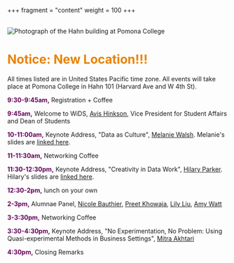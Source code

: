 +++
fragment = "content"
weight = 100
+++

<br>

<img src = "/images/hahn.png" alt = "Photograph of the Hahn building at Pomona College">

<br>

<h1 style="color:#e98300;">Notice: New Location!!!</h1>

All times listed are in United States Pacific time zone.  All events will take place at Pomona College in Hahn 101 (Harvard Ave and W 4th St).

<font color = "#620059"><b>9:30-9:45am,</b></font> Registration + Coffee 

<font color = "#620059"><b>9:45am,</b></font> Welcome to WiDS, [Avis Hinkson](https://www.pomona.edu/administration/dean-of-students/deans-staff), Vice President for Student Affairs and Dean of Students

<font color = "#620059"><b>10-11:00am,</b></font> Keynote Address, "Data as Culture", [Melanie Walsh](melaniewalsh.org).  Melanie's slides are <a href = "/images/Walsh-WiDS-Talk-2022.pdf" target = "_blank">linked here</a>.


<font color = "#620059"><b>11-11:30am,</b></font> Networking Coffee

<font color = "#620059"><b>11:30-12:30pm,</b></font> Keynote Address, "Creativity in Data Work", [Hilary Parker](https://hilaryparker.com/).  Hilary's slides are [linked here](https://www.slideshare.net/hilaryparker/wids-claremont-2022pdf).

<font color = "#620059"><b>12:30-2pm,</b></font> lunch on your own

<font color = "#620059"><b>2-3pm,</b></font> Alumnae Panel, [Nicole Bauthier](https://www.linkedin.com/in/nicole-bauthier-586b9335/), [Preet Khowaja](https://www.linkedin.com/in/preet-khowaja/), [Lily Liu](https://www.linkedin.com/in/xuanchiliu/), [Amy Watt](https://www.linkedin.com/in/amywatt97/)	

<font color = "#620059"><b>3-3:30pm,</b></font> Networking Coffee		

<font color = "#620059"><b>3:30-4:30pm,</b></font> Keynote Address, "No Experimentation, No Problem: Using Quasi-experimental Methods in Business Settings", [Mitra Akhtari](https://scholar.harvard.edu/makhtari)

<font color = "#620059"><b>4:30pm,</b></font> Closing Remarks
